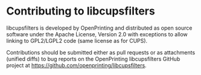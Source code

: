 Contributing to libcupsfilters
==============================

libcupsfilters is developed by OpenPrinting and distributed as open
source software under the Apache License, Version 2.0 with exceptions
to allow linking to GPL2/LGPL2 code (same license as for CUPS).

Contributions should be submitted either as pull requests or as
attachments (unified diffs) to bug reports on the OpenPrinting
libcupsfilters GitHub project at
<https://github.com/openprinting/libcupsfilters>.
